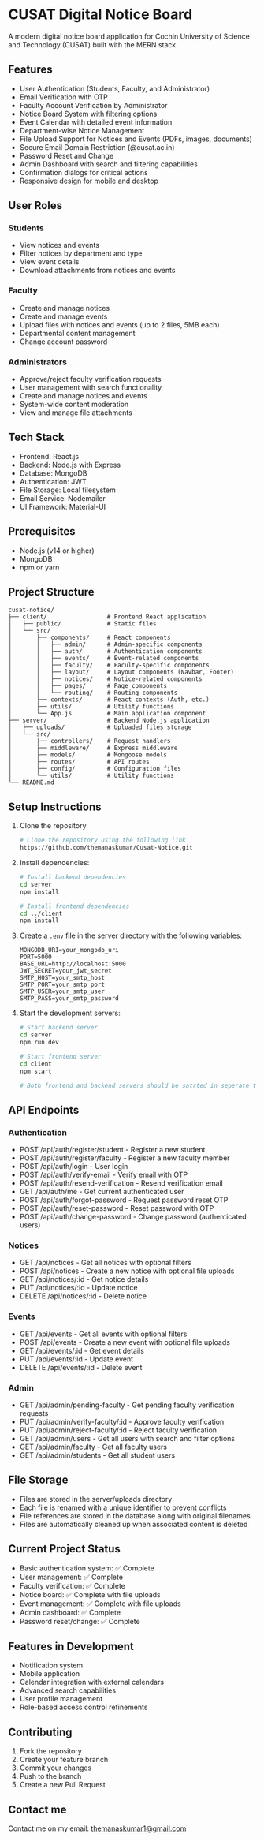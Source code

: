 # CUSAT Digital Notice Board

A modern digital notice board application for Cochin University of Science and Technology (CUSAT) built with the MERN stack.

## Features

- User Authentication (Students, Faculty, and Administrator)
- Email Verification with OTP
- Faculty Account Verification by Administrator
- Notice Board System with filtering options
- Event Calendar with detailed event information
- Department-wise Notice Management
- File Upload Support for Notices and Events (PDFs, images, documents)
- Secure Email Domain Restriction (@cusat.ac.in)
- Password Reset and Change
- Admin Dashboard with search and filtering capabilities
- Confirmation dialogs for critical actions
- Responsive design for mobile and desktop

## User Roles

### Students
- View notices and events
- Filter notices by department and type
- View event details
- Download attachments from notices and events

### Faculty
- Create and manage notices
- Create and manage events
- Upload files with notices and events (up to 2 files, 5MB each)
- Departmental content management
- Change account password

### Administrators
- Approve/reject faculty verification requests
- User management with search functionality
- Create and manage notices and events
- System-wide content moderation
- View and manage file attachments

## Tech Stack

- Frontend: React.js
- Backend: Node.js with Express
- Database: MongoDB
- Authentication: JWT
- File Storage: Local filesystem
- Email Service: Nodemailer
- UI Framework: Material-UI

## Prerequisites

- Node.js (v14 or higher)
- MongoDB
- npm or yarn

## Project Structure

```
cusat-notice/
├── client/                 # Frontend React application
│   ├── public/             # Static files
│   └── src/
│       ├── components/     # React components
│       │   ├── admin/      # Admin-specific components
│       │   ├── auth/       # Authentication components
│       │   ├── events/     # Event-related components
│       │   ├── faculty/    # Faculty-specific components
│       │   ├── layout/     # Layout components (Navbar, Footer)
│       │   ├── notices/    # Notice-related components
│       │   ├── pages/      # Page components
│       │   └── routing/    # Routing components
│       ├── contexts/       # React contexts (Auth, etc.)
│       ├── utils/          # Utility functions
│       └── App.js          # Main application component
├── server/                 # Backend Node.js application
│   ├── uploads/            # Uploaded files storage
│   └── src/
│       ├── controllers/    # Request handlers
│       ├── middleware/     # Express middleware
│       ├── models/         # Mongoose models
│       ├── routes/         # API routes
│       ├── config/         # Configuration files
│       └── utils/          # Utility functions
└── README.md
```

## Setup Instructions

1. Clone the repository
   ```bash
   # Clone the repository using the following link
   https://github.com/themanaskumar/Cusat-Notice.git
   ```
2. Install dependencies:
   ```bash
   # Install backend dependencies
   cd server
   npm install

   # Install frontend dependencies
   cd ../client
   npm install
   ```

3. Create a `.env` file in the server directory with the following variables:
   ```
   MONGODB_URI=your_mongodb_uri
   PORT=5000
   BASE_URL=http://localhost:5000
   JWT_SECRET=your_jwt_secret
   SMTP_HOST=your_smtp_host
   SMTP_PORT=your_smtp_port
   SMTP_USER=your_smtp_user
   SMTP_PASS=your_smtp_password
   ```

4. Start the development servers:
   ```bash
   # Start backend server
   cd server
   npm run dev

   # Start frontend server
   cd client
   npm start

   # Both frontend and backend servers should be satrted in seperate terminals
   ```

## API Endpoints

### Authentication
- POST /api/auth/register/student - Register a new student
- POST /api/auth/register/faculty - Register a new faculty member
- POST /api/auth/login - User login
- POST /api/auth/verify-email - Verify email with OTP
- POST /api/auth/resend-verification - Resend verification email
- GET /api/auth/me - Get current authenticated user
- POST /api/auth/forgot-password - Request password reset OTP
- POST /api/auth/reset-password - Reset password with OTP
- POST /api/auth/change-password - Change password (authenticated users)

### Notices
- GET /api/notices - Get all notices with optional filters
- POST /api/notices - Create a new notice with optional file uploads
- GET /api/notices/:id - Get notice details
- PUT /api/notices/:id - Update notice
- DELETE /api/notices/:id - Delete notice

### Events
- GET /api/events - Get all events with optional filters
- POST /api/events - Create a new event with optional file uploads
- GET /api/events/:id - Get event details
- PUT /api/events/:id - Update event
- DELETE /api/events/:id - Delete event

### Admin
- GET /api/admin/pending-faculty - Get pending faculty verification requests
- PUT /api/admin/verify-faculty/:id - Approve faculty verification
- PUT /api/admin/reject-faculty/:id - Reject faculty verification
- GET /api/admin/users - Get all users with search and filter options
- GET /api/admin/faculty - Get all faculty users
- GET /api/admin/students - Get all student users

## File Storage
- Files are stored in the server/uploads directory
- Each file is renamed with a unique identifier to prevent conflicts
- File references are stored in the database along with original filenames
- Files are automatically cleaned up when associated content is deleted

## Current Project Status
- Basic authentication system: ✅ Complete
- User management: ✅ Complete
- Faculty verification: ✅ Complete
- Notice board: ✅ Complete with file uploads
- Event management: ✅ Complete with file uploads
- Admin dashboard: ✅ Complete
- Password reset/change: ✅ Complete

## Features in Development
- Notification system
- Mobile application
- Calendar integration with external calendars
- Advanced search capabilities
- User profile management
- Role-based access control refinements

## Contributing

1. Fork the repository
2. Create your feature branch
3. Commit your changes
4. Push to the branch
5. Create a new Pull Request 

## Contact me
Contact me on my email: themanaskumar1@gmail.com